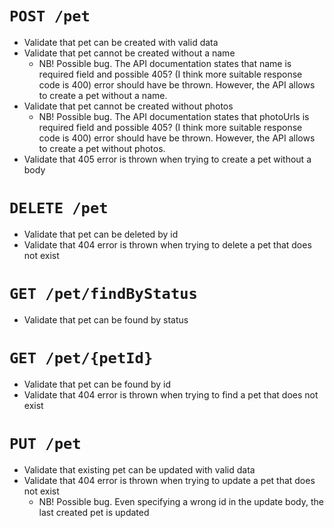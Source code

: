 # `POST /pet`
- Validate that pet can be created with valid data
- Validate that pet cannot be created without a name
  - NB! Possible bug. The API documentation states that name is required field and possible 405? (I think more suitable response code is 400) error should have be thrown. However, the API allows to create a pet without a name. 
- Validate that pet cannot be created without photos
  - NB! Possible bug. The API documentation states that photoUrls is required field and possible 405? (I think more suitable response code is 400) error should have be thrown. However, the API allows to create a pet without photos.
- Validate that 405 error is thrown when trying to create a pet without a body 

# `DELETE /pet`

- Validate that pet can be deleted by id
- Validate that 404 error is thrown when trying to delete a pet that does not exist

# `GET /pet/findByStatus`

- Validate that pet can be found by status

# `GET /pet/{petId}`

- Validate that pet can be found by id
- Validate that 404 error is thrown when trying to find a pet that does not exist

# `PUT /pet`

- Validate that existing pet can be updated with valid data
- Validate that 404 error is thrown when trying to update a pet that does not exist
  - NB! Possible bug. Even specifying a wrong id in the update body, the last created pet is updated

